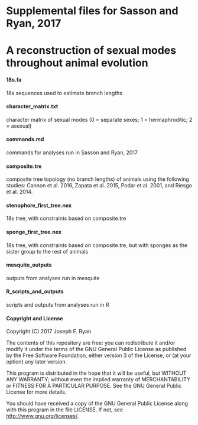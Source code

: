 # Supplemental files for Sasson and Ryan, 2017
# A reconstruction of sexual modes throughout animal evolution 

#### 18s.fa
18s sequences used to estimate branch lengths

#### character_matrix.txt
character matrix of sexual modes (0 = separate sexes; 1 = hermaphroditic; 2 = asexual)

#### commands.md
commands for analyses run in Sasson and Ryan, 2017

#### composite.tre
composite tree topology (no branch lengths) of animals using the following studies: Cannon et al. 2016, Zapata et al. 2015, Podar et al. 2001, and Riesgo et al. 2014.

#### ctenophore_first_tree.nex
18s tree, with constraints based on composite.tre

#### sponge_first_tree.nex
18s tree, with constraints based on composite.tre, but with sponges as the sister group to the rest of animals

#### mesquite_outputs
outputs from analyses run in mesquite

#### R_scripts_and_outputs
scripts and outputs from analyses run in R

#### Copyright and License
Copyright (C) 2017 Joseph F. Ryan

The contents of this repository are free: you can redistribute it and/or modify it under the terms of the GNU General Public License as published by the Free Software Foundation, either version 3 of the License, or (at your option) any later version.

This program is distributed in the hope that it will be useful, but WITHOUT ANY WARRANTY; without even the implied warranty of MERCHANTABILITY or FITNESS FOR A PARTICULAR PURPOSE. See the GNU General Public License for more details.

You should have received a copy of the GNU General Public License along with this program in the file LICENSE. If not, see http://www.gnu.org/licenses/.


